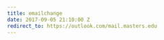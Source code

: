 ```yaml
---
title: emailchange
date: 2017-09-05 21:10:00 Z
redirect_to: https://outlook.com/mail.masters.edu
---
```


